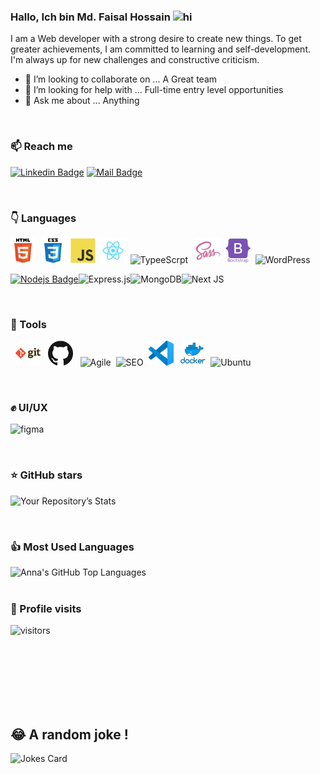 
### Hallo, Ich bin Md. Faisal Hossain <img src="https://user-images.githubusercontent.com/1303154/88677602-1635ba80-d120-11ea-84d8-d263ba5fc3c0.gif" width="28px" alt="hi">
I am a Web developer with a strong desire to create new things. To get greater achievements, I am committed to learning and self-development.
I'm always up for new challenges and constructive criticism. 



- 👯 I’m looking to collaborate on ... A Great team
- 🤔 I’m looking for help with ... Full-time entry level opportunities 
- 💬 Ask me about ... Anything

</br>

### 📫 Reach me

[![Linkedin Badge](https://img.shields.io/badge/-Faisal-0e76a8?style=flat&labelColor=0e76a8&logo=linkedin&logoColor=white)](https://www.linkedin.com/in/md-faisal-hossain-4b95661a4/) [![Mail Badge](https://img.shields.io/badge/-Hossain-c0392b?style=flat&labelColor=c0392b&logo=gmail&logoColor=white)](mailto:faisalh.iu@gmail.com)
 
</br>

### 👇 Languages
<p align="left"> 
  <img src="https://raw.githubusercontent.com/devicons/devicon/master/icons/html5/html5-original-wordmark.svg" alt="html5" width="40" height="40" style="max-width: 100%;">
&nbsp;<img src="https://raw.githubusercontent.com/devicons/devicon/master/icons/css3/css3-original-wordmark.svg" alt="css3" width="40" height="40" style="max-width: 100%;">
&nbsp;<img src="https://raw.githubusercontent.com/devicons/devicon/master/icons/javascript/javascript-original.svg" alt="javascript" width="40" height="40" style="max-width:   100%;">
&nbsp;<img alt="React" width="40" height="40" src="https://raw.githubusercontent.com/github/explore/80688e429a7d4ef2fca1e82350fe8e3517d3494d/topics/react/react.png" style="max-width: 100%;">
&nbsp;<img src="https://user-images.githubusercontent.com/82816011/139523777-d30e1157-d460-4a83-b9e6-ba33691581b8.png" alt="TypeeScrpt" width="40" height="40" style="max-width: 100%;">
&nbsp; <img src="https://raw.githubusercontent.com/devicons/devicon/master/icons/sass/sass-original.svg" alt="sass" width="40" height="40" style="max-width: 100%;">  
&nbsp;<img src="https://raw.githubusercontent.com/devicons/devicon/master/icons/bootstrap/bootstrap-plain-wordmark.svg" alt="bootstrap" width="40" height="40" style="max-width: 100%;">
&nbsp;<img src="https://user-images.githubusercontent.com/82816011/139523980-3b145ccb-f2ec-4126-a0f4-9cf7b7db8c22.png"alt="WordPress" width="40" height="40" style="max-width: 100%;">
 
[![Nodejs Badge](https://img.shields.io/badge/-Nodejs-3C873A?style=for-the-badge&labelColor=black&logo=node.js&logoColor=3C873A)](#)![Express.js](https://img.shields.io/badge/express.js-%23404d59.svg?style=for-the-badge&logo=express&logoColor=%2361DAFB)![MongoDB](https://img.shields.io/badge/MongoDB-%234ea94b.svg?style=for-the-badge&logo=mongodb&logoColor=white)![Next JS](https://img.shields.io/badge/Next-black?style=for-the-badge&logo=next.js&logoColor=white)

</p>
</br>

### 💪 Tools
<p align="left"> 
  &nbsp; <img  alt="Git" width="40" height="40" src="https://raw.githubusercontent.com/github/explore/80688e429a7d4ef2fca1e82350fe8e3517d3494d/topics/git/git.png" &nbsp; style="max-width: 100%;">
 &nbsp; <img  alt="GitHub" width="40" height="40" src="https://raw.githubusercontent.com/github/explore/78df643247d429f6cc873026c0622819ad797942/topics/github/github.png" style="max-width: 100%;">
 &nbsp; <img src="https://user-images.githubusercontent.com/82816011/139558364-1413840c-fbf7-4457-abc0-6ceecca80020.png" alt="Agile" width="40" height="40" style="max-width: 100%;">
 &nbsp;<img src="https://user-images.githubusercontent.com/82816011/139556852-a6bf3014-532a-4718-90c6-657b55445c98.png" alt="SEO" width="40" height="40" style="max-width: 100%;">
 &nbsp;<img  alt="Visual Studio Code" width="40" height="40" src="https://raw.githubusercontent.com/github/explore/80688e429a7d4ef2fca1e82350fe8e3517d3494d/topics/visual-studio-code/visual-studio-code.png" style="max-width: 100%;">
 &nbsp;&nbsp;<img  alt="Docker" width="40" height="40" src="https://raw.githubusercontent.com/github/explore/80688e429a7d4ef2fca1e82350fe8e3517d3494d/topics/docker/docker.png" style="max-width: 100%;"> 
&nbsp;<img src="https://user-images.githubusercontent.com/82816011/139524231-01ec31b0-e775-44b8-9f32-727ea161cedc.png" alt="Ubuntu" width="40" height="40" style="max-width: 100%;">

</p>

</br>


### :fist: UI/UX
<p align="left"> 
<img src="https://camo.githubusercontent.com/ed93c2b000a76ceaad1503e7eb9356591b885227e82a36a005b9d3498b303ba5/68747470733a2f2f7777772e766563746f726c6f676f2e7a6f6e652f6c6f676f732f6669676d612f6669676d612d69636f6e2e737667" alt="figma" width="40" height="40" data-canonical-src="https://www.vectorlogo.zone/logos/figma/figma-icon.svg" style="max-width: 100%;">
&nbsp;
</p> 
</br>


### ⭐ GitHub stars
![Your Repository’s Stats](https://github-readme-stats.vercel.app/api?username=fhjoy&hide=contribs,prs&theme=tokyonight&show_icons=true)

</br>

### 👍 Most Used Languages
<img align="left" alt="Anna's GitHub Top Languages" src="https://github-readme-stats.vercel.app/api/top-langs/?username=fhjoy&theme=tokyonight"/>

</br></br>

### 👐 Profile visits
![visitors](https://visitor-badge.glitch.me/badge?page_id=fhjoy.fhjoy&left_color=green&right_color=red)

</br></br></br></br></br></br>

## 😂 A random joke !
![Jokes Card](https://readme-jokes.vercel.app/api)
